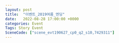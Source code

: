 ```yaml
---
layout: post
title:  "이벤트_2019여름_엔딩"
date:   2022-08-28 17:00:00 +0000
categories: Event
Tags: Story Event
SceneCode: ["scene_evt190627_cp0_q2_s10,7429311"]
---
```

